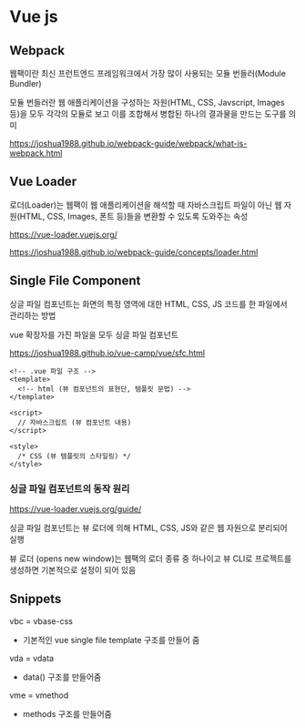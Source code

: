 
# Vue js

## Webpack

웹팩이란 최신 프런트엔드 프레임워크에서 가장 많이 사용되는 모듈 번들러(Module Bundler)

모듈 번들러란 웹 애플리케이션을 구성하는 자원(HTML, CSS, Javscript, Images 등)을 모두 각각의 모듈로 보고 이를 조합해서 병합된 하나의 결과물을 만드는 도구를 의미



https://joshua1988.github.io/webpack-guide/webpack/what-is-webpack.html

## Vue Loader

로더(Loader)는 웹팩이 웹 애플리케이션을 해석할 때 자바스크립트 파일이 아닌 웹 자원(HTML, CSS, Images, 폰트 등)들을 변환할 수 있도록 도와주는 속성

https://vue-loader.vuejs.org/

https://joshua1988.github.io/webpack-guide/concepts/loader.html

## Single File Component

싱글 파일 컴포넌트는 화면의 특정 영역에 대한 HTML, CSS, JS 코드를 한 파일에서 관리하는 방법

vue 확장자를 가진 파일을 모두 싱글 파일 컴포넌트

https://joshua1988.github.io/vue-camp/vue/sfc.html

```vue
<!-- .vue 파일 구조 -->
<template>
  <!-- html (뷰 컴포넌트의 표현단, 템플릿 문법) -->
</template>

<script>
  // 자바스크립트 (뷰 컴포넌트 내용)
</script>

<style>
  /* CSS (뷰 템플릿의 스타일링) */
</style>
```

### 싱글 파일 컴포넌트의 동작 원리

https://vue-loader.vuejs.org/guide/

싱글 파일 컴포넌트는 뷰 로더에 의해 HTML, CSS, JS와 같은 웹 자원으로 분리되어 실행

뷰 로더 (opens new window)는 웹팩의 로더 종류 중 하나이고 뷰 CLI로 프로젝트를 생성하면 기본적으로 설정이 되어 있음

## Snippets

vbc = vbase-css

- 기본적인 vue single file template 구조를 만들어 줌

vda = vdata

- data() 구조를 만들어줌

vme = vmethod

- methods 구조를 만들어줌

